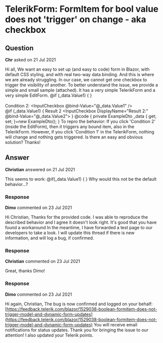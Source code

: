 # TelerikForm: FormItem for bool value does not 'trigger' on change - aka checkbox

## Question

**Chr** asked on 21 Jul 2021

Hi all, We want an easy to set up (and easy to code) form in Blazor, with default CSS styling, and with real two-way data binding. And this is where we are already struggling. In our case, we cannot get one checkbox to trigger the visibility of another. To better understand the issue, we provide a simple and small sample (attached). It has a very simple TelerikForm and a very simple EditForm. <TelerikForm Model="@_data"> <FormItems> <FormItem LabelText="Condition 1:" Field="@nameof(_data.Value1)"> </FormItem> @if (_data.Value1)
{ <FormItem LabelText="Result 1:" Field="@nameof(_data.Value2)"> </FormItem> } </FormItems> </TelerikForm> <br /> <br /> <EditForm Model="@_data"> <label> Condition 2: </label> <InputCheckbox @bind-Value="@_data.Value1" /> <br /> @if (_data.Value1)
{ <label> Result 2 </label> <InputCheckbox DisplayName="Result 2:" @bind-Value="@_data.Value2"> </InputCheckbox> } </EditForm> @code {
private ExampleDto _data { get; set; }=new ExampleDto();
} To repro the behavior: If you click 'Condition 2' (inside the EditForm), then it triggers any bound item, also in the TelerikForm. However, if you click 'Condition 1' in the TelerikForm, nothing will change and nothing gets triggered. Is there an easy and obvious solution? Thanks!

## Answer

**Christian** answered on 21 Jul 2021

This seems to work: <TelerikForm Model="@_data"> <FormItems> <FormItem> <Template> <label for="x"> Condition 1: </label> <TelerikCheckBox Id="x" @bind-Value="_data.Value1" /> </Template> </FormItem> @if(_data.Value1)
{ <FormItem LabelText="Result 1:" Field="@nameof(_data.Value2)"> </FormItem> } </FormItems> </TelerikForm> Why would this not be the default behavior...?

### Response

**Dimo** commented on 23 Jul 2021

Hi Christian, Thanks for the provided code. I was able to reproduce the described behavior and I agree it doesn't look right. It's good that you have found a workaround In the meantime, I have forwarded a test page to our developers to take a look. I will update this thread if there is new information, and will log a bug, if confirmed.

### Response

**Christian** commented on 23 Jul 2021

Great, thanks Dimo!

### Response

**Dimo** commented on 23 Jul 2021

Hi again, Christian, The bug is now confirmed and logged on your behalf: [https://feedback.telerik.com/blazor/1529038-boolean-formitem-does-not-trigger-model-and-dynamic-form-updates](https://feedback.telerik.com/blazor/1529038-boolean-formitem-does-not-trigger-model-and-dynamic-form-updates) You will receive email notifications for status updates. Thank you for bringing the issue to our attention! I also updated your Telerik points.
